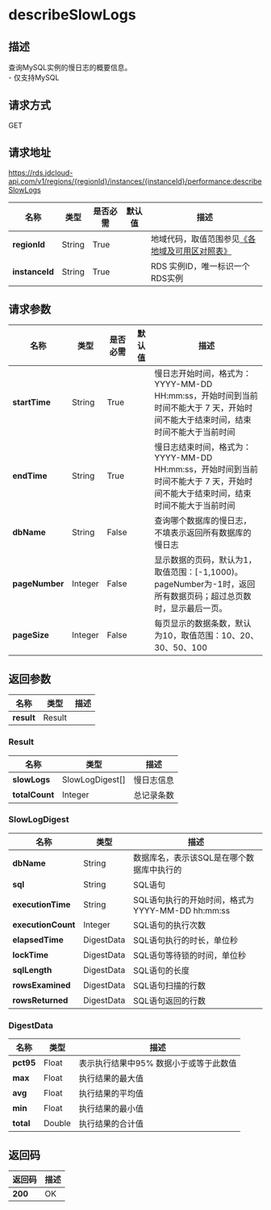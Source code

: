 # describeSlowLogs


## 描述
查询MySQL实例的慢日志的概要信息。<br>- 仅支持MySQL

## 请求方式
GET

## 请求地址
https://rds.jdcloud-api.com/v1/regions/{regionId}/instances/{instanceId}/performance:describeSlowLogs

|名称|类型|是否必需|默认值|描述|
|---|---|---|---|---|
|**regionId**|String|True| |地域代码，取值范围参见[《各地域及可用区对照表》](../Enum-Definitions/Regions-AZ.md)|
|**instanceId**|String|True| |RDS 实例ID，唯一标识一个RDS实例|

## 请求参数
|名称|类型|是否必需|默认值|描述|
|---|---|---|---|---|
|**startTime**|String|True| |慢日志开始时间，格式为：YYYY-MM-DD HH:mm:ss，开始时间到当前时间不能大于 7 天，开始时间不能大于结束时间，结束时间不能大于当前时间|
|**endTime**|String|True| |慢日志结束时间，格式为：YYYY-MM-DD HH:mm:ss，开始时间到当前时间不能大于 7 天，开始时间不能大于结束时间，结束时间不能大于当前时间|
|**dbName**|String|False| |查询哪个数据库的慢日志，不填表示返回所有数据库的慢日志|
|**pageNumber**|Integer|False| |显示数据的页码，默认为1，取值范围：[-1,1000)。pageNumber为-1时，返回所有数据页码；超过总页数时，显示最后一页。|
|**pageSize**|Integer|False| |每页显示的数据条数，默认为10，取值范围：10、20、30、50、100|


## 返回参数
|名称|类型|描述|
|---|---|---|
|**result**|Result| |

### Result
|名称|类型|描述|
|---|---|---|
|**slowLogs**|SlowLogDigest[]|慢日志信息|
|**totalCount**|Integer|总记录条数|
### SlowLogDigest
|名称|类型|描述|
|---|---|---|
|**dbName**|String|数据库名，表示该SQL是在哪个数据库中执行的|
|**sql**|String|SQL语句|
|**executionTime**|String|SQL语句执行的开始时间，格式为YYYY-MM-DD hh:mm:ss|
|**executionCount**|Integer|SQL语句的执行次数|
|**elapsedTime**|DigestData|SQL语句执行的时长，单位秒|
|**lockTime**|DigestData|SQL语句等待锁的时间，单位秒|
|**sqlLength**|DigestData|SQL语句的长度|
|**rowsExamined**|DigestData|SQL语句扫描的行数|
|**rowsReturned**|DigestData|SQL语句返回的行数|
### DigestData
|名称|类型|描述|
|---|---|---|
|**pct95**|Float|表示执行结果中95% 数据小于或等于此数值|
|**max**|Float|执行结果的最大值|
|**avg**|Float|执行结果的平均值|
|**min**|Float|执行结果的最小值|
|**total**|Double|执行结果的合计值|

## 返回码
|返回码|描述|
|---|---|
|**200**|OK|
